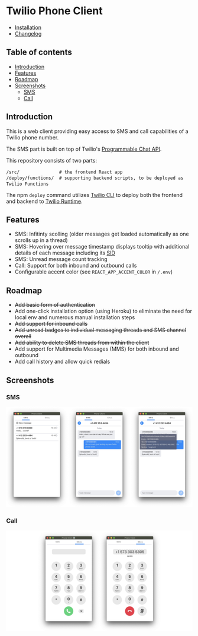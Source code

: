 # Twilio Phone Client

- [Installation](./INSTALL.md)
- [Changelog](./CHANGELOG.md)

## Table of contents

- [Introduction](#introduction)
- [Features](#features)
- [Roadmap](#roadmap)
- [Screenshots](#screenshots)
  - [SMS](#sms)
  - [Call](#call)

## Introduction

This is a web client providing easy access to SMS and call capabilities of a Twilio phone number.

The SMS part is built on top of Twilio's [Programmable Chat API](https://www.twilio.com/docs/chat).

This repository consists of two parts:

```
/src/               # the frontend React app
/deploy/functions/  # supporting backend scripts, to be deployed as Twilio Functions
```

The npm `deploy` command utilizes [Twilio CLI](https://www.twilio.com/docs/twilio-cli/quickstart) to deploy both the frontend and backend to [Twilio Runtime](https://www.twilio.com/docs/runtime/functions-assets-api).

## Features

- SMS: Infitinty scolling (older messages get loaded automatically as one scrolls up in a thread)
- SMS: Hovering over message timestamp displays tooltip with additional details of each message including its [SID](https://www.twilio.com/docs/glossary/what-is-a-sid)
- SMS: Unread message count tracking
- Call: Support for both inbound and outbound calls
- Configurable accent color (see `REACT_APP_ACCENT_COLOR` in `/.env`)

## Roadmap

- ~~Add basic form of authentication~~
- Add one-click installation option (using Heroku) to eliminate the need for local env and numerous manual installation steps
- ~~Add support for inbound calls~~
- ~~Add unread badges to individual messaging threads and SMS channel overall~~
- ~~Add ability to delete SMS threads from within the client~~
- Add support for Multimedia Messages (MMS) for both inbound and outbound
- Add call history and allow quick redials

## Screenshots

### SMS

![SMS](./screenshots/sms.jpg)

### Call

![Call](./screenshots/call.jpg)
